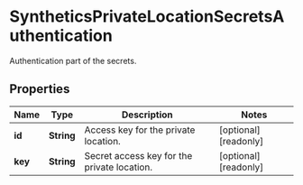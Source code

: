

# SyntheticsPrivateLocationSecretsAuthentication

Authentication part of the secrets.

## Properties

Name | Type | Description | Notes
------------ | ------------- | ------------- | -------------
**id** | **String** | Access key for the private location. |  [optional] [readonly]
**key** | **String** | Secret access key for the private location. |  [optional] [readonly]



